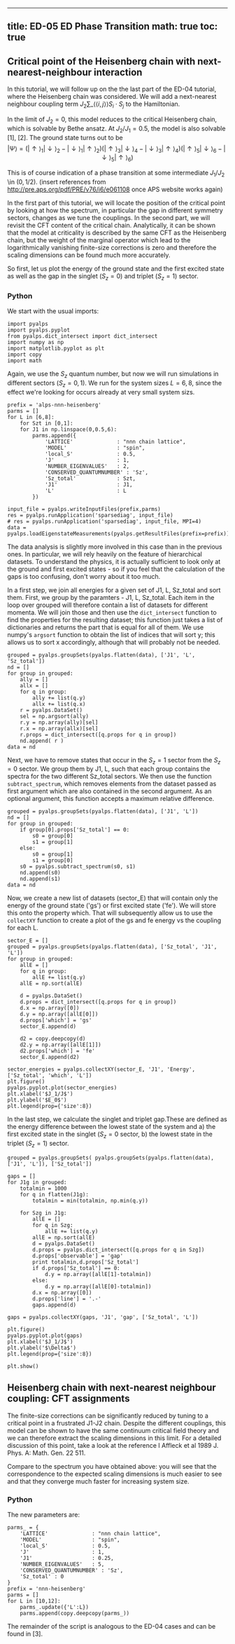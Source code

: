 
---
title: ED-05 ED Phase Transition
math: true
toc: true
---

## Critical point of the Heisenberg chain with next-nearest-neighbour interaction

In this tutorial, we will follow up on the the last part of the ED-04 tutorial, where the Heisenberg chain was considered. We will add a next-nearest neighbour coupling term $J_2 \sum\_{\langle \langle i,j \rangle \rangle} S_i \cdot S_j$ to the Hamiltonian.

In the limit of $J_2 = 0$, this model reduces to the critical Heisenberg chain, which is solvable by Bethe ansatz. At $J_2/J_1=0.5$, the model is also solvable [1], [2]. The ground state turns out to be
$$
|\Psi\rangle = \left(|\uparrow\rangle_1 |\downarrow\rangle_2 - |\downarrow\rangle_1 |\uparrow\rangle_2\right) (|\uparrow\rangle_3 |\downarrow\rangle_4 - |\downarrow\rangle_3 |\uparrow\rangle_4) (|\uparrow\rangle_5 |\downarrow\rangle_6 - |\downarrow\rangle_5 |\uparrow\rangle_6)
$$

This is of course indication of a phase transition at some intermediate $J_1/J_2$ \in $(0,1/2)$. (insert references from http://pre.aps.org/pdf/PRE/v76/i6/e061108 once APS website works again)

In the first part of this tutorial, we will locate the position of the critical point by looking at how the spectrum, in particular the gap in different symmetry sectors, changes as we tune the couplings. In the second part, we will revisit the CFT content of the critical chain. Analytically, it can be shown that the model at criticality is described by the same CFT as the Heisenberg chain, but the weight of the marginal operator which lead to the logarithmically vanishing finite-size corrections is zero and therefore the scaling dimensions can be found much more accurately.

So first, let us plot the energy of the ground state and the first excited state as well as the gap in the singlet ($S_z = 0$) and triplet ($S_z=1$) sector.

### Python

We start with the usual imports:

    import pyalps
    import pyalps.pyplot
    from pyalps.dict_intersect import dict_intersect
    import numpy as np
    import matplotlib.pyplot as plt
    import copy
    import math
    
Again, we use the $S_z$ quantum number, but now we will run simulations in different sectors $(S_z=0,1)$. We run for the system sizes $L=6,8$, since the effect we're looking for occurs already at very small system sizs.

    prefix = 'alps-nnn-heisenberg'
    parms = []
    for L in [6,8]:
        for Szt in [0,1]:
        for J1 in np.linspace(0,0.5,6):
            parms.append({
                'LATTICE'              : "nnn chain lattice",
                'MODEL'                : "spin",
                'local_S'              : 0.5,
                'J'                    : 1,
                'NUMBER_EIGENVALUES'   : 2,
                'CONSERVED_QUANTUMNUMBER' : 'Sz',
                'Sz_total'             : Szt,
                'J1'                   : J1,
                'L'                    : L
            })

    input_file = pyalps.writeInputFiles(prefix,parms)
    res = pyalps.runApplication('sparsediag', input_file)
    # res = pyalps.runApplication('sparsediag', input_file, MPI=4)
    data = pyalps.loadEigenstateMeasurements(pyalps.getResultFiles(prefix=prefix))

The data analysis is slightly more involved in this case than in the previous ones. In particular, we will rely heavily on the feature of hierarchical datasets. To understand the physics, it is actually sufficient to look only at the ground and first excited states - so if you feel that the calculation of the gaps is too confusing, don't worry about it too much.

In a first step, we join all energies for a given set of J1, L, Sz_total and sort them. First, we group by the paramters - J1, L, Sz_total. Each item in the loop over grouped will therefore contain a list of datasets for different momenta. We will join those and then use the `dict_intersect` function to find the properties for the resulting dataset; this function just takes a list of dictionaries and returns the part that is equal for all of them. We use numpy's `argsort` function to obtain the list of indices that will sort y; this allows us to sort x accordingly, although that will probably not be needed.

    grouped = pyalps.groupSets(pyalps.flatten(data), ['J1', 'L', 'Sz_total'])
    nd = []
    for group in grouped:
        ally = []
        allx = []
        for q in group:
            ally += list(q.y)
            allx += list(q.x)
        r = pyalps.DataSet()
        sel = np.argsort(ally)
        r.y = np.array(ally)[sel]
        r.x = np.array(allx)[sel]
        r.props = dict_intersect([q.props for q in group])
        nd.append( r )
    data = nd

Next, we have to remove states that occur in the $S_z=1$ sector from the $S_z=0$ sector. We group them by J1, L, such that each group contains the spectra for the two different Sz_total sectors. We then use the function `subtract_spectrum`, which removes elements from the dataset passed as first argument which are also contained in the second argument. As an optional argument, this function accepts a maximum relative difference.

    grouped = pyalps.groupSets(pyalps.flatten(data), ['J1', 'L'])
    nd = []
    for group in grouped:
        if group[0].props['Sz_total'] == 0:
            s0 = group[0]
            s1 = group[1]
        else:
            s0 = group[1]
            s1 = group[0]
        s0 = pyalps.subtract_spectrum(s0, s1)
        nd.append(s0)
        nd.append(s1)
    data = nd

Now, we create a new list of datasets (sector_E) that will contain only the energy of the ground state ('gs') or first excited state ('fe'). We will store this onto the property which. That will subsequently allow us to use the `collectXY` function to create a plot of the gs and fe energy vs the coupling for each L.

    sector_E = []
    grouped = pyalps.groupSets(pyalps.flatten(data), ['Sz_total', 'J1', 'L'])
    for group in grouped:
        allE = []
        for q in group:
            allE += list(q.y)
        allE = np.sort(allE)
    
        d = pyalps.DataSet()
        d.props = dict_intersect([q.props for q in group])
        d.x = np.array([0])
        d.y = np.array([allE[0]])
        d.props['which'] = 'gs'
        sector_E.append(d)
    
        d2 = copy.deepcopy(d)
        d2.y = np.array([allE[1]])
        d2.props['which'] = 'fe'
        sector_E.append(d2)

    sector_energies = pyalps.collectXY(sector_E, 'J1', 'Energy', ['Sz_total', 'which', 'L'])
    plt.figure()
    pyalps.pyplot.plot(sector_energies)
    plt.xlabel('$J_1/J$')
    plt.ylabel('$E_0$')
    plt.legend(prop={'size':8})

In the last step, we calculate the singlet and triplet gap.These are defined as the energy difference between the lowest state of the system and a) the first excited state in the singlet ($S_z=0$ sector, b) the lowest state in the triplet ($S_z=1$) sector.

    grouped = pyalps.groupSets( pyalps.groupSets(pyalps.flatten(data), ['J1', 'L']), ['Sz_total'])

    gaps = []
    for J1g in grouped:
        totalmin = 1000
        for q in flatten(J1g):
            totalmin = min(totalmin, np.min(q.y))
    
        for Szg in J1g:
            allE = []
            for q in Szg:
                allE += list(q.y)
            allE = np.sort(allE)
            d = pyalps.DataSet()
            d.props = pyalps.dict_intersect([q.props for q in Szg])
            d.props['observable'] = 'gap'
            print totalmin,d.props['Sz_total']
            if d.props['Sz_total'] == 0:
                d.y = np.array([allE[1]-totalmin])
            else:
                d.y = np.array([allE[0]-totalmin])
            d.x = np.array([0])
            d.props['line'] = '.-'
            gaps.append(d)

    gaps = pyalps.collectXY(gaps, 'J1', 'gap', ['Sz_total', 'L'])

    plt.figure()
    pyalps.pyplot.plot(gaps)
    plt.xlabel('$J_1/J$')
    plt.ylabel('$\Delta$')
    plt.legend(prop={'size':8})

    plt.show()
    
## Heisenberg chain with next-nearest neighbour coupling: CFT assignments

The finite-size corrections can be significantly reduced by tuning to a critical point in a frustrated J1-J2 chain. Despite the different couplings, this model can be shown to have the same continuum critical field theory and we can therefore extract the scaling dimensions in this limit. For a detailed discussion of this point, take a look at the reference I Affleck et al 1989 J. Phys. A: Math. Gen. 22 511.

Compare to the spectrum you have obtained above: you will see that the correspondence to the expected scaling dimensions is much easier to see and that they converge much faster for increasing system size.

### Python

The new parameters are:

    parms_ = {
        'LATTICE'              : "nnn chain lattice",
        'MODEL'                : "spin",
        'local_S'              : 0.5,
        'J'                    : 1,
        'J1'                   : 0.25,
        'NUMBER_EIGENVALUES'   : 5,
        'CONSERVED_QUANTUMNUMBER' : 'Sz',
        'Sz_total' : 0
    }
    prefix = 'nnn-heisenberg'
    parms = []
    for L in [10,12]:
        parms_.update({'L':L})
        parms.append(copy.deepcopy(parms_))

The remainder of the script is analogous to the ED-04 cases and can be found in [3].
